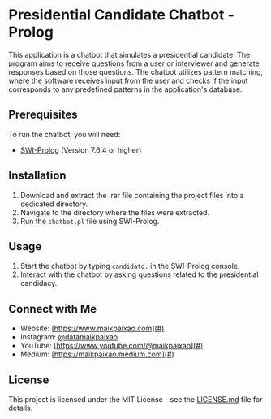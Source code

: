# Presidential Candidate Chatbot - Prolog

This application is a chatbot that simulates a presidential candidate. The program aims to receive questions from a user or interviewer and generate responses based on those questions. The chatbot utilizes pattern matching, where the software receives input from the user and checks if the input corresponds to any predefined patterns in the application's database.

## Prerequisites

To run the chatbot, you will need:

- [SWI-Prolog](http://www.swi-prolog.org/Download.html) (Version 7.6.4 or higher)

## Installation

1. Download and extract the .rar file containing the project files into a dedicated directory.
2. Navigate to the directory where the files were extracted.
3. Run the `chatbot.pl` file using SWI-Prolog.

## Usage

1. Start the chatbot by typing `candidato.` in the SWI-Prolog console.
2. Interact with the chatbot by asking questions related to the presidential candidacy.

## Connect with Me

- Website: [https://www.maikpaixao.com](#)
- Instagram: [@datamaikpaixao](#)
- YouTube: [https://www.youtube.com/@maikpaixao](#)
- Medium: [https://maikpaixao.medium.com](#)

## License

This project is licensed under the MIT License - see the [LICENSE.md](LICENSE.md) file for details.

